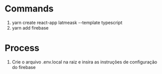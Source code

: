 # Commands
1. yarn create react-app latmeask --template typescript
2. yarn add firebase
   

# Process
1. Crie o arquivo .env.local na raiz e insira as instruções de configuração do firebase